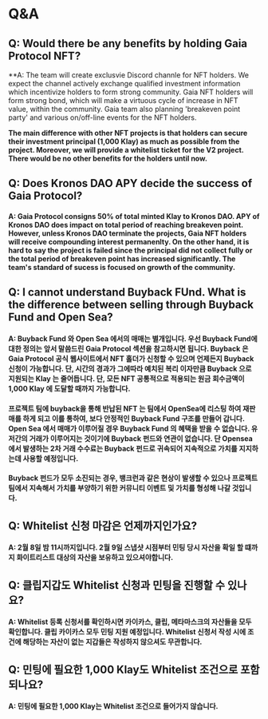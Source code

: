 # Q\&A

## Q: Would there be any benefits by holding Gaia Protocol NFT?

**A: The team will create exclusvie Discord channle for NFT holders. We expect the channel actively exchange qualified investment information which incentivize holders to form strong community. Gaia NFT holders will form strong bond, which will make a virtuous cycle of increase in NFT value, within the community. Gaia team also planning 'breakeven point party' and various on/off-line events for the NFT holders.

**The main difference with other NFT projects is that holders can secure their investment principal (1,000 Klay) as much as possible from the project. Moreover, we will provide a whitelist ticket for the V2 project. There would be no other benefits for the holders until now.**

## Q: Does Kronos DAO APY decide the success of Gaia Protocol?

#### A: Gaia Protocol consigns 50% of total minted Klay to Kronos DAO. APY of Kronos DAO does impact on total period of reaching breakeven point. However, unless Kronos DAO terminate the projects, Gaia NFT holders will receive compounding interest permanenlty. On the other hand, it is hard to say the project is failed since the principal did not collect fully or the total period of breakeven point has increased significantly. The team's standard of sucess is focused on growth of the community.

## Q: I cannot understand Buyback FUnd. What is the difference between selling through Buyback Fund and Open Sea?

#### A: Buyback Fund 와 Open Sea 에서의 매매는 별개입니다. 우선 Buyback Fund에 대한 정의는 앞서 말씀드린 Gaia Protocol 섹션을 참고하시면 됩니다. Buyback 은 Gaia Protocol 공식 웹사이트에서 NFT 홀더가 신청할 수 있으며 언제든지 Buyback 신청이 가능합니다. 단, 시간의 경과가 그에따라 예치된 복리 이자만큼 Buyback 으로 지원되는 Klay 는 줄어듭니다. 단, 모든 NFT 공통적으로 적용되는 원금 회수금액이 1,000 Klay 에 도달할 때까지 가능합니다.

#### 프로젝트 팀에 buyback을 통해 반납된 NFT 는 팀에서 OpenSea에 리스팅 하여 재판매를 하게 되고 이를 통하여, 보다 안정적인 Buyback Fund 구조를 만들어 갑니다. Open Sea 에서 매매가 이루어질 경우 Buyback Fund 의 혜택을 받을 수 없습니다. 유저간의 거래가 이루어지는 것이기에 Buyback 펀드와 연관이 없습니다. 단 Opensea 에서 발생하는 2차 거래 수수료는 Buyback 펀드로 귀속되어 지속적으로 가치를 지지하는데 사용할 예정입니다.

#### **Buyback 펀드가 모두 소진되는 경우, 뱅크런과 같은 현상이 발생할 수 있으나 프로젝트 팀에서 지속해서 가치를 부양하기 위한 커뮤니티 이벤트 및 가치를 형성해 나갈 것입니다.**

## Q:  Whitelist 신청 마감은 언제까지인가요?

#### A: 2월 8일 밤 11시까지입니다. 2월 9일 스냅샷 시점부터 민팅 당시 자산을 확일 할 떄까지 화이트리스트 대상의 자산을 보유하고 있으셔야합니다. 

## Q: 클립지갑도 Whitelist 신청과 민팅을 진행할 수 있나요?

#### A: Whitelist 등록 신청서를 확인하시면 카이카스, 클립, 메타마스크의 자산들을 모두 확인합니다. 클립 카이카스 모두 민팅 지원 예정입니다. Whitelist 신청서 작성 시에 조건에 해당하는 자산이 없는 지갑들은 작성하지 않으셔도 무관합니다. 

## Q: 민팅에 필요한 1,000 Klay도 Whitelist 조건으로 포함되나요?

#### A: 민팅에 필요한 1,000 Klay는 Whitelist 조건으로 들어가지 않습니다.
